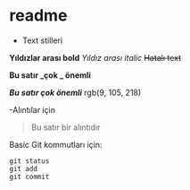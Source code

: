 # readme
- Text stilleri

**Yıldızlar arası bold**
*Yıldız arası italic*
~~Hatalı text~~

**Bu satır  _çok _ önemli**

***Bu satır çok önemli*** rgb(9, 105, 218)


-Alıntılar için 

> Bu satır bir alıntıdır


Basic Git kommutları için:
```
git status
git add
git commit
```


